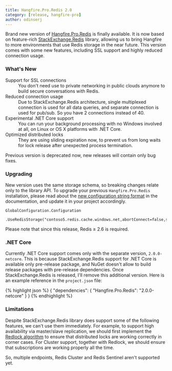 ```yaml
---
title: Hangfire.Pro.Redis 2.0
category: [release, hangfire-pro]
author: odinserj
---
```


Brand new version of [Hangfire.Pro.Redis](http://nuget.hangfire.io/feeds/hangfire-pro/Hangfire.Pro.Redis/2.0.0) is finally available. It is now based on feature-rich [StackExchange.Redis](https://github.com/StackExchange/StackExchange.Redis) library, allowing us to bring Hangfire to more environments that use Redis storage in the near future. This version comes with some new features, including SSL support and highly reduced connection usage.

### What's New

<dl>
    <dt>Support for SSL connections</dt>
    <dd style="margin-left: 40px;">You don't need use to private networking in public clouds anymore to build secure conversations with Redis.</dd>
    <dt>Reduced connection usage</dt>
    <dd style="margin-left: 40px;">Due to StackExchange.Redis architecture, single multiplexed connection is used for all data queries, and separate connection is used for pub/sub. So you have 2 connections instead of 40.</dd>
    <dt>Experimental .NET Core support</dt>
    <dd style="margin-left: 40px;">You can run your background processing with no Windows involved at all, on Linux or OS X platforms with .NET Core.</dd>
    <dt>Optimized distributed locks</dt>
    <dd style="margin-left: 40px;">They are using sliding expiration now, to prevent us from long waits for lock release after unexpected process termination.</dd>
</dl> 

Previous version is deprecated now, new releases will contain only bug fixes.

### Upgrading

New version uses the same storage schema, so breaking changes relate only to the library API. To upgrade your previous `Hangfire.Pro.Redis` installation, please read about the [new configuration string format](http://docs.hangfire.io/en/latest/configuration/using-redis.html#hangfire-pro-redis-2-x) in the documentation, and update it in your project accordingly.

<pre><code><span class="type">GlobalConfiguration</span>.Configuration
    .UseRedisStorage(<span class="string">"contoso5.redis.cache.windows.net,abortConnect=false,ssl=true,password=..."</span>);</code></pre>

Please note that since this release, Redis &ge; 2.6 is required.

### .NET Core

Currently .NET Core support comes only with the separate version, `2.0.0-netcore`. This is because StackExchange.Redis support for .NET Core is available only pre-release package, and NuGet doesn't allow to build release packages with pre-release dependencies. Once StackExchange.Redis is released, I'll remove this additional version. Here is an example reference in the `project.json` file:

{% highlight json %}
{
    "dependencies": {
        "Hangfire.Pro.Redis": "2.0.0-netcore"
    }
}
{% endhighlight %}

### Limitations

Despite StackExchange.Redis library does support some of the following features, we can't use them immediately. For example, to support high availability via master/slave replication, we should first implement the [Redlock algorithm](http://redis.io/topics/distlock) to ensure that distributed locks are working correctly in corner cases. For Cluster support, together with Redlock, we should ensure that subscriptions are working properly all the time.

So, multiple endpoints, Redis Cluster and Redis Sentinel aren't supported yet.